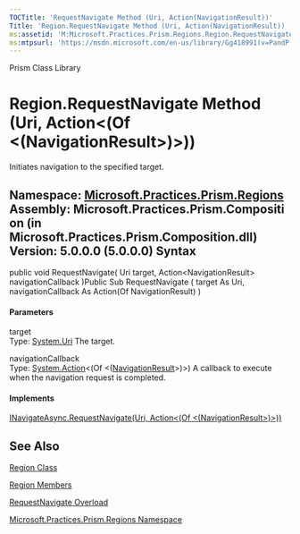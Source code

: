 ```yaml
---
TOCTitle: 'RequestNavigate Method (Uri, Action(NavigationResult))'
Title: 'Region.RequestNavigate Method (Uri, Action(NavigationResult)) (Microsoft.Practices.Prism.Regions)'
ms:assetid: 'M:Microsoft.Practices.Prism.Regions.Region.RequestNavigate(System.Uri,System.Action{Microsoft.Practices.Prism.Regions.NavigationResult})'
ms:mtpsurl: 'https://msdn.microsoft.com/en-us/library/Gg418991(v=PandP.50)'
---
```


Prism Class Library

Region.RequestNavigate Method (Uri, Action&lt;(Of &lt;(NavigationResult&gt;)&gt;))
======================================================================================

Initiates navigation to the specified target.

**Namespace:** [Microsoft.Practices.Prism.Regions](https://msdn.microsoft.com/n:microsoft.practices.prism.regions)
**Assembly:** Microsoft.Practices.Prism.Composition (in Microsoft.Practices.Prism.Composition.dll) Version: 5.0.0.0 (5.0.0.0)
Syntax
------

<span id="syntaxToggle"></span>public void RequestNavigate( Uri target, Action&lt;NavigationResult&gt; navigationCallback )Public Sub RequestNavigate ( target As Uri, navigationCallback As Action(Of NavigationResult) )
#### Parameters

target  
Type: [System.Uri](http://msdn2.microsoft.com/en-us/library/txt7706a)
The target.

navigationCallback  
Type: [System.Action](http://msdn2.microsoft.com/en-us/library/018hxwa8)&lt;(Of &lt;([NavigationResult](https://msdn.microsoft.com/t:microsoft.practices.prism.regions.navigationresult)&gt;)&gt;)
A callback to execute when the navigation request is completed.

#### Implements

[INavigateAsync.RequestNavigate(Uri, Action&lt;(Of &lt;(NavigationResult&gt;)&gt;))](https://msdn.microsoft.com/m:microsoft.practices.prism.regions.inavigateasync.requestnavigate(system.uri%2csystem.action%7bmicrosoft.practices.prism.regions.navigationresult%7d))

See Also
--------


[Region Class](https://msdn.microsoft.com/t:microsoft.practices.prism.regions.region)

[Region Members](https://msdn.microsoft.com/allmembers.t:microsoft.practices.prism.regions.region)

[RequestNavigate Overload](https://msdn.microsoft.com/overload:microsoft.practices.prism.regions.region.requestnavigate)

[Microsoft.Practices.Prism.Regions Namespace](https://msdn.microsoft.com/n:microsoft.practices.prism.regions)
